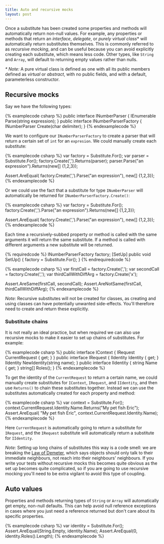```yaml
---
title: Auto and recursive mocks
layout: post
---
```


Once a substitute has been created some properties and methods will automatically return non-null values. For example, any properties or methods that return an _interface_, _delegate_, or _purely virtual class_* will automatically return substitutes themselves. This is commonly referred to as _recursive mocking_, and can be useful because you can avoid explicitly creating each substitute, which means less code. Other types, like `String` and `Array`, will default to returning empty values rather than nulls.

_* Note:_ A pure virtual class is defined as one with all its public members defined as _virtual_ or _abstract_, with no public fields, and with a default, parameterless constructor.

## Recursive mocks

Say we have the following types:

{% examplecode csharp %}
public interface INumberParser {
    IEnumerable<int> Parse(string expression);
}
public interface INumberParserFactory {
    INumberParser Create(char delimiter);
}
{% endexamplecode %}

We want to configure our `INumberParserFactory` to create a parser that will return a certain set of `int` for an `expresion`. We could manually create each substitute:

{% examplecode csharp %}
var factory = Substitute.For<INumberParserFactory>();
var parser = Substitute.For<INumberParser>();
factory.Create(',').Returns(parser);
parser.Parse("an expression").Returns(new[] {1,2,3});

Assert.AreEqual(
    factory.Create(',').Parse("an expression"),
    new[] {1,2,3});
{% endexamplecode %}

Or we could use the fact that a substitute for type `INumberParser` will automatically be returned for `INumberParserFactory.Create()`:

{% examplecode csharp %}
var factory = Substitute.For<INumberParserFactory>();
factory.Create(',').Parse("an expression").Returns(new[] {1,2,3});

Assert.AreEqual(
    factory.Create(',').Parse("an expression"),
    new[] {1,2,3});
{% endexamplecode %}

Each time a recursively-subbed property or method is called with the same arguments it will return the same substitute. If a method is called with different arguments a new substitute will be returned.

{% requiredcode %}
INumberParserFactory factory;
[SetUp] public void SetUp() { factory = Substitute.For<INumberParserFactory>(); }
{% endrequiredcode %}

{% examplecode csharp %}
var firstCall = factory.Create(',');
var secondCall = factory.Create(',');
var thirdCallWithDiffArg = factory.Create('x');

Assert.AreSame(firstCall, secondCall);
Assert.AreNotSame(firstCall, thirdCallWithDiffArg);
{% endexamplecode %}

_Note:_ Recursive substitutes will not be created for classes, as creating and using classes can have potentially unwanted side-effects. You'll therefore need to create and return these explicitly.

### Substitute chains

It is not really an ideal practice, but when required we can also use recursive mocks to make it easier to set up chains of substitutes. For example:

{% examplecode csharp %}
public interface IContext {
    IRequest CurrentRequest { get; }
}
public interface IRequest {
    IIdentity Identity { get; }
    IIdentity NewIdentity(string name);
}
public interface IIdentity { 
    string Name { get; } 
    string[] Roles();
}
{% endexamplecode %}

To get the identity of the `CurrentRequest` to return a certain name, we could manually create substitutes for `IContext`, `IRequest`, and `IIdentity`, and then use `Returns()` to chain these substitutes together. Instead we can use the substitutes automatically created for each property and method:

{% examplecode csharp %}
var context = Substitute.For<IContext>();
context.CurrentRequest.Identity.Name.Returns("My pet fish Eric");
Assert.AreEqual(
    "My pet fish Eric", 
    context.CurrentRequest.Identity.Name);
{% endexamplecode %} 
    
Here `CurrentRequest` is automatically going to return a substitute for `IRequest`, and the `IRequest` substitute will automatically return a substitute for `IIdentity`.

_Note:_ Setting up long chains of substitutes this way is a code smell: we are breaking the [Law of Demeter](http://en.wikipedia.org/wiki/Law_of_Demeter), which says objects should only talk to their immediate neighbours, not reach into their neighbours' neighbours. If you write your tests without recursive mocks this becomes quite obvious as the set up becomes quite complicated, so if you are going to use recursive mocking you'll need to be extra vigilant to avoid this type of coupling.

## Auto values
Properties and methods returning types of `String` or `Array` will automatically get empty, non-null defaults. This can help avoid null reference exceptions in cases where you just need a reference returned but don't care about its specific properties.

{% examplecode csharp %}
var identity = Substitute.For<IIdentity>();
Assert.AreEqual(String.Empty, identity.Name);
Assert.AreEqual(0, identity.Roles().Length);
{% endexamplecode %}





